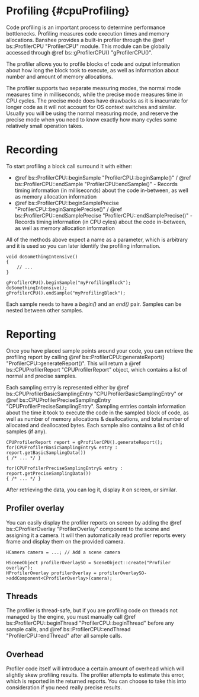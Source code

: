 Profiling				{#cpuProfiling}
===============

Code profiling is an important process to determine performance bottlenecks. Profiling measures code execution times and memory allocations. Banshee provides a built-in profiler through the @ref bs::ProfilerCPU "ProfilerCPU" module. This module can be globally accessed through @ref bs::gProfilerCPU() "gProfilerCPU()".

The profiler allows you to profile blocks of code and output information about how long the block took to execute, as well as information about number and amount of memory allocations.

The profiler supports two separate measuring modes, the normal mode measures time in milliseconds, while the precise mode measures time in CPU cycles. The precise mode does have drawbacks as it is inacurrate for longer code as it will not account for OS context switches and similar. Usually you will be using the normal measuring mode, and reserve the precise mode when you need to know exactly how many cycles some relatively small operation takes.

# Recording
To start profiling a block call surround it with either:
 - @ref bs::ProfilerCPU::beginSample "ProfilerCPU::beginSample()" / @ref bs::ProfilerCPU::endSample "ProfilerCPU::endSample()" - Records timing information (in milliseconds) about the code in-between, as well as memory allocation information
 - @ref bs::ProfilerCPU::beginSamplePrecise "ProfilerCPU::beginSamplePrecise()" / @ref bs::ProfilerCPU::endSamplePrecise "ProfilerCPU::endSamplePrecise()" - Records timing information (in CPU cyles) about the code in-between, as well as memory allocation information
 
All of the methods above expect a name as a parameter, which is arbitrary and it is used so you can later identify the profiling information. 

~~~~~~~~~~~~~{.cpp}
void doSomethingIntensive()
{
	// ...
}

gProfilerCPU().beginSample("myProfilingBlock");
doSomethingIntensive();
gProfilerCPU().endSample("myProfilingBlock");
~~~~~~~~~~~~~

Each sample needs to have a *begin()* and an *end()* pair. Samples can be nested between other samples.

# Reporting
Once you have placed sample points around your code, you can retrieve the profiling report by calling @ref bs::ProfilerCPU::generateReport() "ProfilerCPU::generateReport()". This will return a @ref bs::CPUProfilerReport "CPUProfilerReport" object, which contains a list of normal and precise samples.

Each sampling entry is represented either by @ref bs::CPUProfilerBasicSamplingEntry "CPUProfilerBasicSamplingEntry" or @ref bs::CPUProfilerPreciseSamplingEntry "CPUProfilerPreciseSamplingEntry". Sampling entries contain information about the time it took to execute the code in the sampled block of code, as well as number of memory allocations & deallocations, and total number of allocated and deallocated bytes. Each sample also contains a list of child samples (if any).

~~~~~~~~~~~~~{.cpp}
CPUProfilerReport report = gProfilerCPU().generateReport();
for(CPUProfilerBasicSamplingEntry& entry : report.getBasicSamplingData())
{ /* ... */ }

for(CPUProfilerPreciseSamplingEntry& entry : report.getPreciseSamplingData())
{ /* ... */ }
~~~~~~~~~~~~~

After retrieving the data, you can log it, display it on screen, or similar.

## Profiler overlay
You can easily display the profiler reports on screen by adding the @ref bs::CProfilerOverlay "ProfilerOverlay" component to the scene and assigning it a camera. It will then automatically read profiler reports every frame and display them on the provided camera.

~~~~~~~~~~~~~{.cpp}
HCamera camera = ...; // Add a scene camera

HSceneObject profilerOverlaySO = SceneObject::create("Profiler overlay");
HProfilerOverlay profilerOverlay = profilerOverlaySO->addComponent<CProfilerOverlay>(camera);
~~~~~~~~~~~~~

## Threads
The profiler is thread-safe, but if you are profiling code on threads not managed by the engine, you must manually call @ref bs::ProfilerCPU::beginThread "ProfilerCPU::beginThread" before any sample calls, and @ref bs::ProfilerCPU::endThread "ProfilerCPU::endThread" after all sample calls.

## Overhead
Profiler code itself will introduce a certain amount of overhead which will slightly skew profiling results. The profiler attempts to estimate this error, which is reported in the returned reports. You can choose to take this into consideration if you need really precise results.